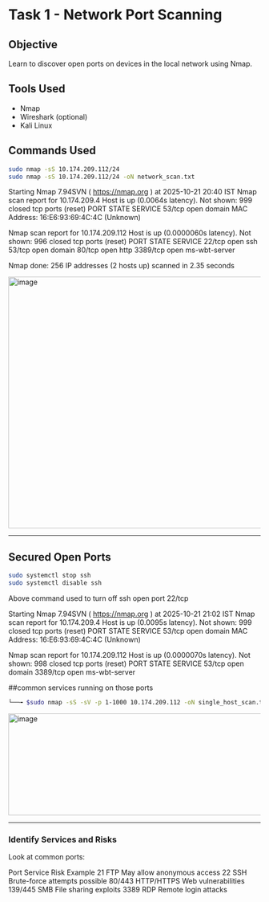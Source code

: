 # Task 1 - Network Port Scanning

## Objective
Learn to discover open ports on devices in the local network using Nmap.

## Tools Used
- Nmap
- Wireshark (optional)
- Kali Linux


## Commands Used
```bash
sudo nmap -sS 10.174.209.112/24
sudo nmap -sS 10.174.209.112/24 -oN network_scan.txt
```
Starting Nmap 7.94SVN ( https://nmap.org ) at 2025-10-21 20:40 IST
Nmap scan report for 10.174.209.4
Host is up (0.0064s latency).
Not shown: 999 closed tcp ports (reset)
PORT   STATE SERVICE
53/tcp open  domain
MAC Address: 16:E6:93:69:4C:4C (Unknown)

Nmap scan report for 10.174.209.112
Host is up (0.0000060s latency).
Not shown: 996 closed tcp ports (reset)
PORT     STATE SERVICE
22/tcp   open  ssh
53/tcp   open  domain
80/tcp   open  http
3389/tcp open  ms-wbt-server

Nmap done: 256 IP addresses (2 hosts up) scanned in 2.35 seconds

<img width="932" height="501" alt="image" src="https://github.com/user-attachments/assets/cb29dd8b-ea21-430f-907e-7edd76f015bf" />

-----------------------------------------------------------------


## Secured Open Ports

```bash
sudo systemctl stop ssh
sudo systemctl disable ssh
```

Above command used to turn off ssh open port 22/tcp

Starting Nmap 7.94SVN ( https://nmap.org ) at 2025-10-21 21:02 IST
Nmap scan report for 10.174.209.4
Host is up (0.0095s latency).
Not shown: 999 closed tcp ports (reset)
PORT   STATE SERVICE
53/tcp open  domain
MAC Address: 16:E6:93:69:4C:4C (Unknown)

Nmap scan report for 10.174.209.112
Host is up (0.0000070s latency).
Not shown: 998 closed tcp ports (reset)
PORT     STATE SERVICE
53/tcp   open  domain
3389/tcp open  ms-wbt-server


##common services running on those ports
``` bash
└──╼ $sudo nmap -sS -sV -p 1-1000 10.174.209.112 -oN single_host_scan.txt
```

<img width="840" height="203" alt="image" src="https://github.com/user-attachments/assets/46ace838-0363-4d22-b7ad-2f7054a2bed9" />

--------------------------------------------------------------------------------------------------------------------------------------------------------------------------------------------------------------------------------------------------------------------------------------

###  Identify Services and Risks

Look at common ports:

Port	Service	Risk Example
21	FTP	May allow anonymous access
22	SSH	Brute-force attempts possible
80/443	HTTP/HTTPS	Web vulnerabilities
139/445	SMB	File sharing exploits
3389	RDP	Remote login attacks





